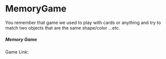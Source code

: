 # MemoryGame
You remember that game we used to play with cards or anything and try to match two objects that are the same shape/color ...etc.


##### Memory Game

Game Link: 
